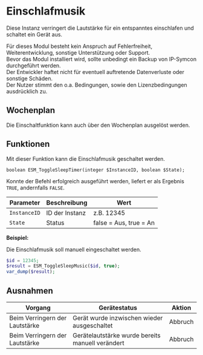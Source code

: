 # Einschlafmusik  

Diese Instanz verringert die Lautstärke für ein entspanntes einschlafen und schaltet ein Gerät aus.

Für dieses Modul besteht kein Anspruch auf Fehlerfreiheit, Weiterentwicklung, sonstige Unterstützung oder Support.  
Bevor das Modul installiert wird, sollte unbedingt ein Backup von IP-Symcon durchgeführt werden.  
Der Entwickler haftet nicht für eventuell auftretende Datenverluste oder sonstige Schäden.  
Der Nutzer stimmt den o.a. Bedingungen, sowie den Lizenzbedingungen ausdrücklich zu.

## Wochenplan

Die Einschaltfunktion kann auch über den Wochenplan ausgelöst werden.

## Funktionen

Mit dieser Funktion kann die Einschlafmusik geschaltet werden.

```text
boolean ESM_ToggleSleepTimer(integer $InstanceID, boolean $State);
```

Konnte der Befehl erfolgreich ausgeführt werden, liefert er als Ergebnis `TRUE`, andernfalls `FALSE`.

| Parameter    | Beschreibung   | Wert                        |
|--------------|----------------|-----------------------------|
| `InstanceID` | ID der Instanz | z.B. 12345                  |
| `State`      | Status         | false = Aus, true = An      |

**Beispiel:**

Die Einschlafmusik soll manuell eingeschaltet werden.

```php
$id = 12345;
$result = ESM_ToggleSleepMusic($id, true);
var_dump($result);
```

## Ausnahmen

| Vorgang                        | Gerätestatus                                     | Aktion  |
|--------------------------------|--------------------------------------------------|---------|
| Beim Verringern der Lautstärke | Gerät wurde inzwischen wieder ausgeschaltet      | Abbruch |
| Beim Verringern der Lautstärke | Gerätelautstärke wurde bereits manuell verändert | Abbruch |